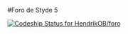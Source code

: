 #Foro de Styde 5

[ ![Codeship Status for HendrikOB/foro](https://app.codeship.com/projects/ddb02400-2978-0135-4157-32050796008e/status?branch=master)](https://app.codeship.com/projects/223657)
